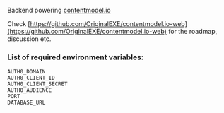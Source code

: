 Backend powering [contentmodel.io](https://contentmodel.io)

Check [https://github.com/OriginalEXE/contentmodel.io-web](https://github.com/OriginalEXE/contentmodel.io-web) for the roadmap, discussion etc.

### List of required environment variables:

```
AUTH0_DOMAIN
AUTH0_CLIENT_ID
AUTH0_CLIENT_SECRET
AUTH0_AUDIENCE
PORT
DATABASE_URL
```
